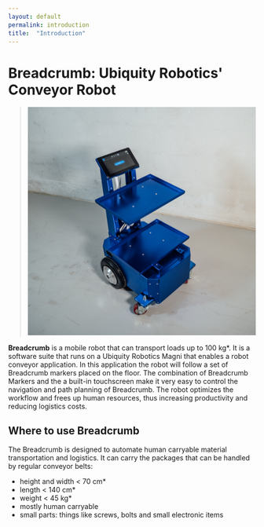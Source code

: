 ```yaml
---
layout: default
permalink: introduction
title:  "Introduction"
---
```


# Breadcrumb: Ubiquity Robotics' Conveyor Robot


> ![Breadcrumb](breadcrumb/assets/Breadcrumb_main.jpg)


**Breadcrumb** is a mobile robot that can transport loads up to 100 kg\*.
It is a software suite that runs on a Ubiquity Robotics Magni that enables a robot conveyor application. 
In this application the robot will follow a set of Breadcrumb markers placed on the floor. 
The combination of Breadcrumb Markers and the a built-in touchscreen make it very easy to control the navigation and path planning of Breadcrumb.
The robot optimizes the workflow and frees up human resources, thus increasing productivity and reducing logistics costs.


## Where to use Breadcrumb

The Breadcrumb is designed to automate human carryable material transportation and logistics.
It can carry the packages that can be handled by regular conveyor belts:

- height and width < 70 cm*
- length < 140 cm*
- weight < 45 kg*
- mostly human carryable
- small parts: things like screws, bolts and small electronic items



